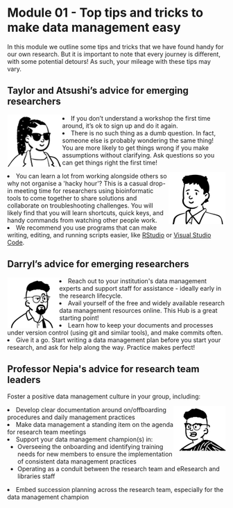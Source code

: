 # Module 01 - Top tips and tricks to make data management easy

In this module we outline some tips and tricks that we have found handy for our own research. But it is important to note that every journey is different, with some potential detours! As such, your mileage with these tips may vary.  

## Taylor and Atsushi’s advice for emerging researchers

<p>
<img src="https://github.com/GenomicsAotearoa/data-management-resources/blob/main/docs/figures/Taylor-profile.png?raw=true" alt="Profile image of Taylor Smith" style="float:left;height:120px;">
  
  <li>If you don’t understand a workshop the first time around, it’s ok to sign up and do it again.</li>
  
  <li>There is no such thing as a dumb question. In fact, someone else is probably wondering the same thing! You are more likely to get things wrong if you make assumptions without clarifying. Ask questions so you can get things right the first time!</li>
  
</p>

<p>
  <img src="https://github.com/GenomicsAotearoa/data-management-resources/blob/main/docs/figures/Atsushi-profile.png?raw=true" alt="Profile image of Dr Atsushi Sato" style="float:right;height:120px;">
  
  <li>You can learn a lot from working alongside others so why not organise a 'hacky hour'? This is a casual drop-in meeting time for researchers using bioinformatic tools to come together to share solutions and collaborate on troubleshooting challenges. You will likely find that you will learn shortcuts, quick keys, and handy commands from watching other people work.</li>

  <li>We recommend you use programs that can make writing, editing, and running scripts easier, like <a href="https://posit.co/products/open-source/rstudio/">RStudio</a> or <a href="https://code.visualstudio.com/">Visual Studio Code</a>.</li>
  
</p>

## Darryl’s advice for emerging researchers

<p>

<img src="https://github.com/GenomicsAotearoa/data-management-resources/blob/main/docs/figures/Darryl-profile.png?raw=true" style="float:left;width:120px;" alt="Profile image of eResearch manager Darryl">

  <li> Reach out to your institution's data management experts and support staff for assistance - ideally early in the research lifecycle.</li>
  <li> Avail yourself of the free and widely available research data management resources online. This Hub is a great starting point!</li>
  <li> Learn how to keep your documents and processes under version control (using git and similar tools), and make commits often.</li>
  <li> Give it a go. Start writing a data management plan before you start your research, and ask for help along the way. Practice makes perfect!</li>

</p>

## Professor Nepia's advice for research team leaders

Foster a positive data management culture in your group, including:

<p>

<img src="https://github.com/GenomicsAotearoa/data-management-resources/blob/main/docs/figures/Tehara-profile.png?raw=true" style="float:right;width:120px;" alt="Profile image of research team leader Professor Nepia">
  
  <li> Develop clear documentation around on/offboarding procedures and daily management practices</li>
  <li> Make data management a standing item on the agenda for research team meetings</li>
  <li> Support your data management champion(s) in:
    <ul><li> Overseeing the onboarding and identifying training needs for new members to ensure the implementation of consistent data management practices</li>
        <li> Operating as a conduit between the research team and eResearch and libraries staff</li> 
    </ul></li>
    <li> Embed succession planning across the research team, especially for the data management champion</li> 
  
</p>
  
